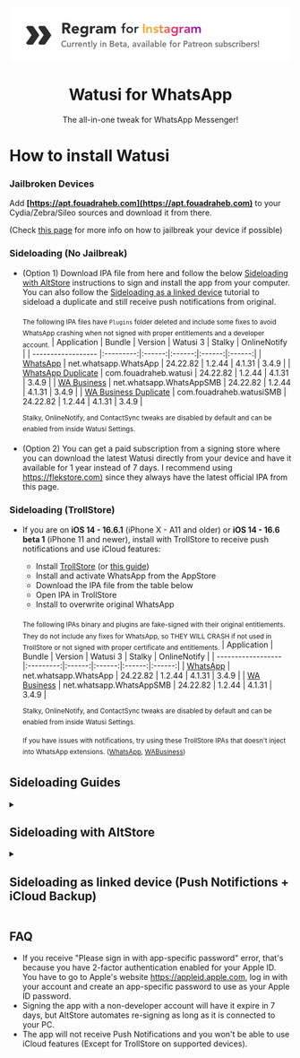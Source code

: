 [original]: https://mega.nz/file/1CpHCDZT#HboDg7_xPvvX-dmrEToY66D3cGVvE5JFpzHWFKUmu5Q
[duplicate]: https://mega.nz/file/APQC2DhT#7h5U6louVkZ4MPmGtLEIYmwMr5FYcMfJx-rUNe3hyOw
[business]: https://mega.nz/file/8XZwmTwR#UBIg70B1cXk37-sjlDXTd1_qi-CaJRBKZhu4j2i6vvw
[business-duplicate]: https://mega.nz/file/sOhw2ZYQ#K1GyUBdUWc6VEseiQD7ZUz-ToDJwLxLSD1mWuMyECXw

[original-ts]: https://mega.nz/file/8ahjhRaT#kBmE8yYcekJkCH49PnnTAZnImifGuH78B6WFiinSNmM
[business-ts]: https://mega.nz/file/QKhzCCja#o8M3obum8QnyG-kXldFpUoMRfM5MCdMB6dOCvw_5kvM

[builds-io-watusi]: https://builds.io/apps/watusi/?aid=1025553
[builds-io-watusi-duplicate]: https://builds.io/apps/duplicatewhatsappwatusi/?aid=1025553
[builds-io-watusi-business]: https://builds.io/apps/whatsappb/?aid=1025553

[flekstore-link]: https://flekstore.com/wa
[mega-folder-link]: https://mega.nz/folder/UPgADK5L#zpS9_Cjr1jAwFYIheg6HDQ

<p align="center">
<a href="https://patreon.com/FouadRaheb">
<img align="center" src="images/regram.png">
</a>
</p>


<h1 align="center">
Watusi for WhatsApp
</h1>
<p align="center">
The all-in-one tweak for WhatsApp Messenger!
</p>

# How to install Watusi

### Jailbroken Devices

Add __[https://apt.fouadraheb.com](https://apt.fouadraheb.com)__ to your Cydia/Zebra/Sileo sources and download it from there. 

(Check [this page](https://appledb.dev/device-selection/) for more info on how to jailbreak your device if possible)

### Sideloading (No Jailbreak)

* (Option 1) Download IPA file from here and follow the below [Sideloading with AltStore](#sideloading-with-altstore) instructions to sign and install the app from your computer. You can also follow the [Sideloading as a linked device](#sideloading-as-linked-device-push-notifictions--icloud-backup) tutorial to sideload a duplicate and still receive push notifications from original.

    <sub>The following IPA files have `Plugins` folder deleted and include some fixes to avoid WhatsApp crashing when not signed with proper entitlements and a developer account.</sub>
    | Application | Bundle | Version | Watusi 3 | Stalky | OnlineNotify |
    | ------------------ |:---------:|:------:|:------:|:------:|:------:|
    | [WhatsApp][original] | net.whatsapp.WhatsApp | 24.22.82 | 1.2.44 | 4.1.31 | 3.4.9 |
    | [WhatsApp Duplicate][duplicate] | com.fouadraheb.watusi | 24.22.82 | 1.2.44 | 4.1.31 | 3.4.9 |
    | [WA Business][business] | net.whatsapp.WhatsAppSMB | 24.22.82 | 1.2.44 | 4.1.31 | 3.4.9 |
    | [WA Business Duplicate][business-duplicate] | com.fouadraheb.watusiSMB | 24.22.82 | 1.2.44 | 4.1.31 | 3.4.9 |

    <sup>Stalky, OnlineNotify, and ContactSync tweaks are disabled by default and can be enabled from inside Watusi Settings.</sup>
    
* (Option 2) You can get a paid subscription from a signing store where you can download the latest Watusi directly from your device and have it available for 1 year instead of 7 days. I recommend using [https://flekstore.com)][flekstore-link] since they always have the latest official IPA from this page.

### Sideloading (TrollStore)
* If you are on <b>iOS 14 - 16.6.1</b> (iPhone X - A11 and older) or <b>iOS 14 - 16.6 beta 1</b> (iPhone 11 and newer), install with TrollStore to receive push notifications and use iCloud features:

    * Install [TrollStore](https://github.com/opa334/TrollStore) (or [this guide](https://ios.cfw.guide/installing-trollstore/))
    * Install and activate WhatsApp from the AppStore
    * Download the IPA file from the table below
    * Open IPA in TrollStore
    * Install to overwrite original WhatsApp


    <sub>The following IPAs binary and plugins are fake-signed with their original entitlements. They do not include any fixes for WhatsApp, so THEY WILL CRASH if not used in TrollStore or not signed with proper certificate and entitlements.</sub>
    | Application | Bundle | Version | Watusi 3 | Stalky | OnlineNotify |
    | ------------------ |:---------:|:------:|:------:|:------:|:------:|
    | [WhatsApp][original-ts] | net.whatsapp.WhatsApp | 24.22.82 | 1.2.44 | 4.1.31 | 3.4.9 |
    | [WA Business][business-ts] | net.whatsapp.WhatsAppSMB | 24.22.82 | 1.2.44 | 4.1.31 | 3.4.9 |
    
    <sup>Stalky, OnlineNotify, and ContactSync tweaks are disabled by default and can be enabled from inside Watusi Settings.</sup>

    <sup>If you have issues with notifications, try using these TrollStore IPAs that doesn't inject into WhatsApp extensions. ([WhatsApp](https://mega.nz/file/Mfx3gRjD#CgJm2NaOgQRzl1axBQMqTvQ2l7vERAurNQoeZDPeSPI), [WABusiness](https://mega.nz/file/xLwmFKrD#qEmOUeIfWPmeL3NsNJoYbTQzyIvbWNTveSlgpugbI2Q))</sup>

## Sideloading Guides

<details>
<summary><h2>Sideloading with AltStore</h2></summary>

### Requirements

1. A computer running macOS or Windows
2. Internet connection
3. Apple ID (email & password)
4. If you are on iOS 16, you may need to enable Developer Mode. (Settings > Privacy & Security > Developer Mode)

### AltStore

* Download and install AltServer from [here](https://altstore.io)

* Right-click on the AltServer icon with your phone connected and choose "Install AltStore", then the name of your phone. When prompted sign in with your Apple ID. Two-factor Authentication is supported, but app-specific passwords are not.

* Make sure no other WhatsApp with the same bundle identifier is installed. (net.whatsapp.WhatsApp if you chose the original IPA or com.fouadraheb.watusi for the duplicate)

* If you have AltStore Beta, you can add our AltStore source (https://altstore.fouadraheb.com) and download apps directly from AltStore.

* If you don't have access to AltStore sources, download the IPA file from the link above and copy it to your phone, using iCloud Drive, AirDrop, or any other method. Open AltStore and navigate to the "My Apps" tab. Choose the plus in the top right corner and open the IPA file. When prompted sign in with your Apple ID. Two-factor Authentication is supported, but app-specific passwords are not.
</details>

<details>
<summary><h2>Sideloading as linked device (Push Notifictions + iCloud Backup)</h2></summary>

Since WhatsApp added the option to link a device on mobile, you can now use the original WhatsApp from the AppStore and install Watusi IPA as a duplicate and link your original WhatsApp to it.

* Install and activate original WhatsApp from the AppStore
* Download and install [duplicated Watusi IPA](#sideloading-no-jailbreak) from the table above.
* Enable Watusi's `Local Notifications` feature on your duplicate to keep the app active while linking.
  * Open duplicated Watusi, from the welcome screen, tap 3 times on the animated image and select `Watusi` preferences, go to the `Notifications` section and activate `Enable Local Notifications`, and set it to `Audio`.
* Move back to the welcome screen, tap `Agree and Continue`, and click on `Link this device` to get the QR Code. Screenshot this code and send it to another device. (Keep Watusi open in background)
* Switch to your original WhatsApp
  * Go to `Settings > Linked Devices > Link a Device`
  * Scan the QR code from your other device and wait for it to link and load your chats. The QR code is only valid for less than a minute.
* Disable `Enable Local Notifications` feature from your duplicated app Watusi settings. Keeping it enabled is known to cause a logout and will require linking again.

You will now receive notifications from your original WhatsApp and use the duplicated app with Watusi and other tweaks.

Tips:
* You can remove the original WhatsApp from your home screen so you only use the duplicated app.
* You can create automation from the Shortcuts app to have your duplicated app open automatically when opening the original WhatsApp (especially from notifications).
* Turn off the notifications for the duplicated app from iOS notifications settings so you don't receive notifications when the duplicate is in the background.
* Make sure to open the original WhatsApp from time to time to keep chats in sync and backed up to iCloud.

</details>

## FAQ
* If you receive "Please sign in with app-specific password" error, that's because you have 2-factor authentication enabled for your Apple ID. You have to go to Apple's website https://appleid.apple.com, log in with your account and create an app-specific password to use as your Apple ID password.
* Signing the app with a non-developer account will have it expire in 7 days, but AltStore automates re-signing as long as it is connected to your PC.
* The app will not receive Push Notifications and you won't be able to use iCloud features (Except for TrollStore on supported devices).
